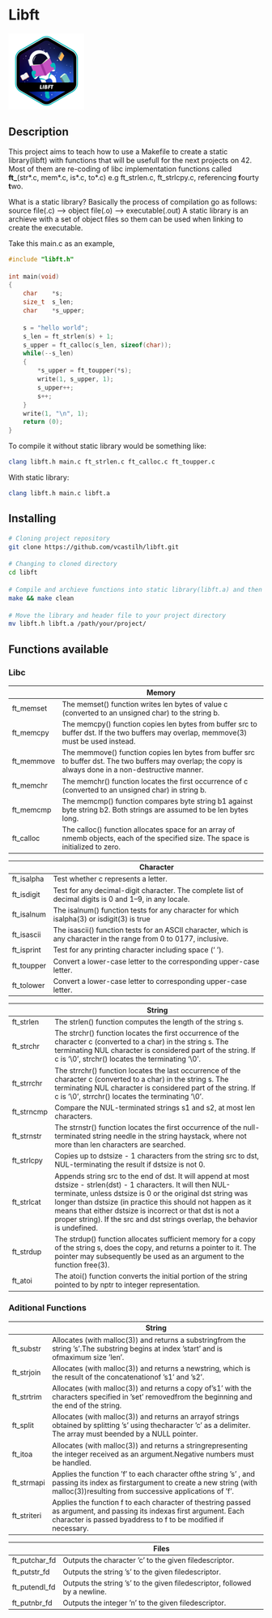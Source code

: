 # Libft

![Project Badge](https://github.com/vcastilh/42projects-badges/blob/master/libfte.png)

## Description
This project aims to teach how to use a Makefile to create a static library(libft) with functions
that will be usefull for the next projects on 42. Most of them are re-coding of libc implementation functions
called **ft_**(str*.c, mem*.c, is*.c, to*.c) e.g ft_strlen.c, ft_strlcpy.c, referencing **f**ourty **t**wo.

What is a static library?
Basically the process of compilation go as follows: source file(.c) --> object file(.o) --> executable(.out)
A static library is an archieve with a set of object files so them can be used when linking to create the executable.

Take this main.c as an example,

```c
#include "libft.h"

int	main(void)
{
	char	*s;
	size_t	s_len;
	char	*s_upper;

	s = "hello world";
	s_len = ft_strlen(s) + 1;
	s_upper = ft_calloc(s_len, sizeof(char));
	while(--s_len)
	{
		*s_upper = ft_toupper(*s);
		write(1, s_upper, 1);
		s_upper++;
		s++;
	}
	write(1, "\n", 1);
	return (0);
}
```
To compile it without static library would be something like: 
```bash
clang libft.h main.c ft_strlen.c ft_calloc.c ft_toupper.c 
```

With static library:
```bash
clang libft.h main.c libft.a
```

## Installing
```bash
# Cloning project repository
git clone https://github.com/vcastilh/libft.git

# Changing to cloned directory
cd libft

# Compile and archieve functions into static library(libft.a) and then clean all object files generated using make utility(Makefile)
make && make clean

# Move the library and header file to your project directory
mv libft.h libft.a /path/your/project/
```

## Functions available

### Libc
| | Memory | 
---    | --- |
ft_memset | The memset() function writes len bytes of value c (converted to an unsigned char) to the string b. 	
ft_memcpy | The memcpy() function copies len bytes from buffer src to buffer dst. If the two buffers may overlap, memmove(3) must be used instead.
ft_memmove | The memmove() function copies len bytes from buffer src to buffer dst. The two buffers may overlap; the copy is always done in a non-destructive manner.
ft_memchr | The memchr() function locates the first occurrence of c (converted to an unsigned char) in string b.
ft_memcmp | The memcmp() function compares byte string b1 against byte string b2. Both strings are assumed to be len bytes long.
ft_calloc | The calloc() function allocates space for an array of nmemb objects, each of the specified size. The space is initialized to zero.

| | Character |
---   | --- |
ft_isalpha | Test whether c represents a letter.
ft_isdigit | Test for any decimal-digit character. The complete list of decimal digits is 0 and 1–9, in any locale.
ft_isalnum | The isalnum() function tests for any character for which isalpha(3) or isdigit(3) is true
ft_isascii | The isascii() function tests for an ASCII character, which is any character in the range from 0 to 0177, inclusive.
ft_isprint | Test for any printing character including space (‘ ’).
ft_toupper | Convert a lower-case letter to the corresponding upper-case letter.
ft_tolower | Convert a lower-case letter to corresponding upper-case letter.

| | String |
--- | --- |
ft_strlen | The strlen() function computes the length of the string s.
ft_strchr | The strchr() function locates the first occurrence of the character c (converted to a char) in the string s. The terminating NUL character is considered part of the string. If c is ‘\0’, strchr() locates the terminating ‘\0’.<Paste>
ft_strrchr | The strrchr() function locates the last occurrence of the character c (converted to a char) in the string s. The terminating NUL character is considered part of the string. If c is ‘\0’, strrchr() locates the terminating ‘\0’.
ft_strncmp | Compare the NUL-terminated strings s1 and s2, at most len characters.
ft_strnstr | The strnstr() function locates the first occurrence of the null-terminated string needle in the string haystack, where not more than len characters are searched.
ft_strlcpy | Copies up to dstsize - 1 characters from the string src to dst, NUL-terminating the result if dstsize is not 0.
ft_strlcat | Appends string src to the end of dst. It will append at most dstsize - strlen(dst) - 1 characters. It will then NUL-terminate, unless dstsize is 0 or the original dst string was longer than dstsize (in practice this should not happen as it means that either dstsize is incorrect or that dst is not a proper string). If the src and dst strings overlap, the behavior is undefined.
ft_strdup | The strdup() function allocates sufficient memory for a copy of the string s, does the copy, and returns a pointer to it. The pointer may subsequently be used as an argument to the function free(3).
ft_atoi | The atoi() function converts the initial portion of the string pointed to by nptr to integer representation.

### Aditional Functions
| | String |
--- | ----
ft_substr | Allocates (with malloc(3)) and returns a substringfrom the string ’s’.The substring begins at index ’start’ and is ofmaximum size ’len’.
ft_strjoin | Allocates (with malloc(3)) and returns a newstring, which is the result of the concatenationof ’s1’ and ’s2’.
ft_strtrim | Allocates (with malloc(3)) and returns a copy of’s1’ with the characters specified in ’set’ removedfrom the beginning and the end of the string.
ft_split | Allocates (with malloc(3)) and returns an arrayof strings obtained by splitting ’s’ using thecharacter ’c’ as a delimiter.  The array must beended by a NULL pointer.
ft_itoa | Allocates (with malloc(3)) and returns a stringrepresenting the integer received as an argument.Negative numbers must be handled.
ft_strmapi | Applies the function ’f’ to each character ofthe string ’s’ , and passing its index as firstargument to create a new string (with malloc(3))resulting from successive applications of ’f’.
ft_striteri | Applies the function f to each character of thestring passed as argument, and passing its indexas first argument.  Each character is passed byaddress to f to be modified if necessary.

| | Files |
--- | ---
ft_putchar_fd | Outputs the character ’c’ to the given filedescriptor.
ft_putstr_fd | Outputs the string ’s’ to the given filedescriptor.
ft_putendl_fd | Outputs the string ’s’ to the given filedescriptor, followed by a newline.
ft_putnbr_fd | Outputs the integer ’n’ to the given filedescriptor.


